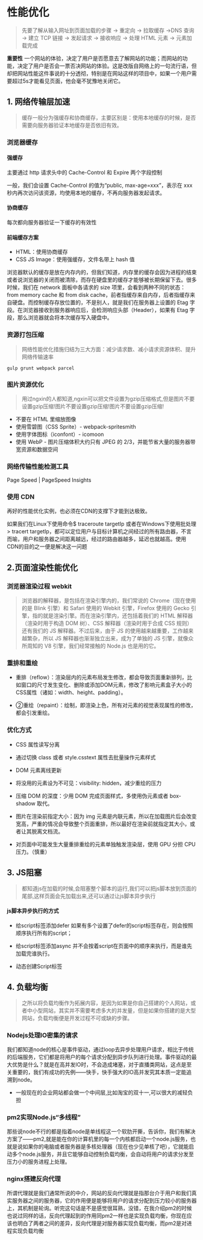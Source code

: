 # 性能优化

> 先要了解从输入网址到页面加载的步骤 -> 重定向 → 拉取缓存 →DNS 查询 → 建立 TCP 链接 → 发起请求 → 接收响应 → 处理 HTML 元素 → 元素加载完成

**重要性** 一个网站的体验，决定了用户是否愿意去了解网站的功能；而网站的功能，决定了用户是否会一票否决网站的体验。这是改版自网络上的一句流行语，但却把网站性能这件事说的十分透彻，特别是在网站这样的项目中，如果一个用户需要超过5s才能看见页面，他会毫不犹豫地关闭它。

## 1. 网络传输层加速

> 缓存一般分为强缓存和协商缓存，主要区别是：使用本地缓存的时候，是否需要向服务器验证本地缓存是否依旧有效。

### 浏览器缓存

#### 强缓存

主要通过 http 请求头中的 Cache-Control 和 Expire 两个字段控制

一般，我们会设置 Cache-Control 的值为“public, max-age=xxx”，表示在 xxx 秒内再次访问该资源，均使用本地的缓存，不再向服务器发起请求。

#### 协商缓存

每次都向服务器验证一下缓存的有效性

#### 前端缓存方案

* HTML：使用协商缓存
* CSS JS Image：使用强缓存，文件名带上 hash 值
  
浏览器默认的缓存是放在内存内的，但我们知道，内存里的缓存会因为进程的结束或者说浏览器的关闭而被清除，而存在硬盘里的缓存才能够被长期保留下去。很多时候，我们在 network 面板中各请求的 size 项里，会看到两种不同的状态：from memory cache 和 from disk cache，前者指缓存来自内存，后者指缓存来自硬盘。而控制缓存存放位置的，不是别人，就是我们在服务器上设置的 Etag 字段。在浏览器接收到服务器响应后，会检测响应头部（Header），如果有 Etag 字段，那么浏览器就会将本次缓存写入硬盘中。

### 资源打包压缩

> 网络性能优化措施归结为三大方面：减少请求数、减小请求资源体积、提升网络传输速率

```
gulp grunt webpack parcel
```

### 图片资源优化

> 用过ngxin的人都知道,ngxin可以把文件设置为gzip压缩格式,但是图片不要设置gzip压缩!图片不要设置gzip压缩!图片不要设置gzip压缩!

* 不要在 HTML 里缩放图像
* 使用雪碧图（CSS Sprite）- webpack-spritesmith
* 使用字体图标（iconfont）- icomoon
* 使用 WebP - 图片压缩体积大约只有 JPEG 的 2/3，并能节省大量的服务器带宽资源和数据空间

### 网络传输性能检测工具

Page Speed | PageSpeed Insights

### 使用 CDN

再好的性能优化实例，也必须在CDN的支撑下才能到达极致。

如果我们在Linux下使用命令$ traceroute targetIp 或者在Windows下使用批处理 > tracert targetIp，都可以定位用户与目标计算机之间经过的所有路由器，不言而喻，用户和服务器之间距离越远，经过的路由器越多，延迟也就越高。使用CDN的目的之一便是解决这一问题

## 2.页面渲染性能优化

### 浏览器渲染过程 webkit

> 浏览器的解释器，是包括在渲染引擎内的，我们常说的 Chrome（现在使用的是 Blink 引擎）和 Safari 使用的 Webkit 引擎，Firefox 使用的 Gecko 引擎，指的就是渲染引擎。而在渲染引擎内，还包括着我们的 HTML 解释器（渲染时用于构造 DOM 树）、CSS 解释器（渲染时用于合成 CSS 规则）还有我们的 JS 解释器。不过后来，由于 JS 的使用越来越重要，工作越来越繁杂，所以 JS 解释器也渐渐独立出来，成为了单独的 JS 引擎，就像众所周知的 V8 引擎，我们经常接触的 Node.js 也是用的它。

### 重排和重绘

* 重排（reflow）：渲染层内的元素布局发生修改，都会导致页面重新排列，比如窗口的尺寸发生变化、删除或添加DOM元素，修改了影响元素盒子大小的CSS属性（诸如：width、height、padding）。

* ②重绘（repaint）：绘制，即渲染上色，所有对元素的视觉表现属性的修改，都会引发重绘。

### 优化方式

* CSS 属性读写分离
  
* 通过切换 class 或者 style.csstext 属性去批量操作元素样式

* DOM 元素离线更新
  
* 将没用的元素设为不可见：visibility: hidden，减少重绘的压力
  
* 压缩 DOM 的深度：少用 DOM 完成页面样式，多使用伪元素或者 box-shadow 取代。
  
* 图片在渲染前指定大小：因为 img 元素是内联元素，所以在加载图片后会改变宽高，严重的情况会导致整个页面重排，所以最好在渲染前就指定其大小，或者让其脱离文档流。
  
* 对页面中可能发生大量重排重绘的元素单独触发渲染层，使用 GPU 分担 CPU 压力。（慎重）

## 3. JS阻塞

> 都知道js在加载的时候,会阻塞整个脚本的运行,我们可以把js脚本放到页面的尾部,这样页面会先加载出来,还可以通过让js脚本异步执行

#### js脚本异步执行的方式

* 给script标签添加defer 如果有多个设置了defer的script标签存在，则会按照顺序执行所有的script；

* 给script标签添加async 并不会按着script在页面中的顺序来执行，而是谁先加载完谁执行。

* 动态创建Script标签

## 4. 负载均衡

> 之所以将负载均衡作为拓展内容，是因为如果是你自己搭建的个人网站，或者中小型网站，其实并不需要考虑多大的并发量，但是如果你搭建的是大型网站，负载均衡便是开发过程不可或缺的步骤。

### Nodejs处理IO密集的请求

我们都知道node的核心是事件驱动，通过loop去异步处理用户请求，相比于传统的后端服务，它们都是将用户的每个请求分配到异步队列进行处理。事件驱动的最大优势是什么？就是在高并发IO时，不会造成堵塞，对于直播类网站，这点是至关重要的，我们有成功的先例——快手，快手强大的IO高并发究其本质一定能追溯到node。

* 一般现在的企业网站都会做一个中间层,比如淘宝的双十一,可以很大的减轻负担

### pm2实现Node.js“多线程”

那些说node不行的都是指着node是单线程这一个软肋开撕，告诉你，我们有解决方案了——pm2,就是能在你的计算机里的每一个内核都启动一个node.js服务，也就是说如果你的电脑或者服务器是多核处理器（现在也少见单核了吧），它就能启动多个node.js服务，并且它能够自动控制负载均衡，会自动将用户的请求分发至压力小的服务进程上处理。

### nginx搭建反向代理

所谓代理就是我们通常所说的中介，网站的反向代理就是指那台介于用户和我们真实服务器之间的服务器，它的作用便是能够将用户的请求分配到压力较小的服务器上，其机制是轮询。听完这句话是不是感觉很耳熟，没错，在我介绍pm2的时候也说过同样的话，反向代理起到的作用同pm2一样也是实现负载均衡，你现在应该也明白了两者之间的差异，反向代理是对服务器实现负载均衡，而pm2是对进程实现负载均衡


